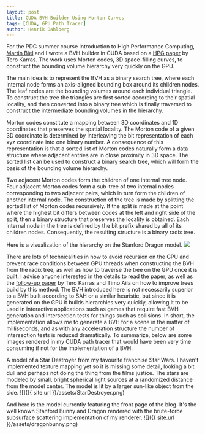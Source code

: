 ```yaml
---
layout: post
title: CUDA BVH Builder Using Morton Curves
tags: [CUDA, GPU Path Tracer]
author: Henrik Dahlberg
---
```


For the PDC summer course Introduction to High Performance Computing, [Martin Biel](https://martinbield.aerobatic.io/) and I wrote a BVH builder in CUDA based on a [HPG paper](http://research.nvidia.com/sites/default/files/publications/karras2012hpg_paper.pdf) by Tero Karras. The work uses Morton codes, 3D space-filling curves, to construct the bounding volume hierarchy very quickly on the GPU.

The main idea is to represent the BVH as a binary search tree, where each internal node forms an axis-aligned bounding box around its children nodes. The leaf nodes are the bounding volumes around each individual triangle. To construct the tree the triangles are first sorted according to their spatial locality, and then converted into a binary tree which is finally traversed to construct the intermediate bounding volumes in the hierarchy.

Morton codes constitute a mapping between 3D coordinates and 1D coordinates that preserves the spatial locality. The Morton code of a given 3D coordinate is determined by interleaving the bit representation of each xyz coordinate into one binary number. A consequence of this representation is that a sorted list of Morton codes naturally form a data structure where adjacent entries are in close proximity in 3D space. The sorted list can be used to construct a binary search tree, which will form the basis of the bounding volume hierarchy.

Two adjacent Morton codes form the children of one internal tree node. Four adjacent Morton codes form a sub-tree of two internal nodes corresponding to two adjacent pairs, which in turn form the children of another internal node. The construction of the tree is made by splitting the sorted list of Morton codes recursively. If the split is made at the point where the highest bit differs between codes at the left and right side of the split, then a binary structure that preserves the locality is obtained. Each internal node in the tree is defined by the bit prefix shared by all of its children nodes. Consequently, the resulting structure is a binary radix tree.

Here is a visualization of the hierarchy on the Stanford Dragon model.
![](https://raw.githubusercontent.com/henrikdahlberg/GPUPathTracer/master/Images/DragonBVH.png)


There are lots of technicalities in how to avoid recursion on the GPU and prevent race conditions between GPU threads when constructing the BVH from the radix tree, as well as how to traverse the tree on the GPU once it is built. I advise anyone interested in the details to read the paper, as well as the [follow-up paper](http://research.nvidia.com/sites/default/files/pubs/2013-07_Fast-Parallel-Construction/karras2013hpg_paper.pdf) by Tero Karras and Timo Aila on how to improve trees build by this method. The BVH introduced here is not necessarily superior to a BVH built according to SAH or a similar heuristic, but since it is generated on the GPU it builds hierarchies very quickly, allowing it to be used in interactive applications such as games that require fast BVH generation and intersection tests for things such as collisions. In short, the implementation allows me to generate a BVH for a scene in the matter of milliseconds, and as with any acceleration structure the number of intersection tests is reduced dramatically. To summarize, below are some images rendered in my CUDA path tracer that would have been very time consuming if not for the implementation of a BVH.

A model of a Star Destroyer from my favourite franchise Star Wars. I haven't implemented texture mapping yet so it is missing some detail, looking a bit dull and perhaps not doing the thing from the films justice. The stars are modeled by small, bright spherical light sources at a randomized distance from the model center. The model is lit by a larger sun-like object from the side.
![]({{ site.url }}/assets/StarDestroyer.png)

And here is the model currently featuring the front page of the blog. It's the well known Stanford Bunny and Dragon rendered with the brute-force subsurface scattering implementation of my renderer.
![]({{ site.url }}/assets/dragonbunny.png)

